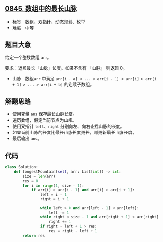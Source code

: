 ## [0845. 数组中的最长山脉](https://leetcode-cn.com/problems/longest-mountain-in-array/)

- 标签：数组、双指针、动态规划、枚举
- 难度：中等

## 题目大意

给定一个整数数组 `arr`。

要求：返回最长「山脉」长度。如果不含有 「山脉」 则返回 0。

- 山脉：数组`arr` 中满足 `arr[i - a] < ... < arr[i - 1] < arr[i] > arr[i + 1] > ... > arr[i + b]` 的连续子数组。

## 解题思路

- 使用变量 `ans` 保存最长山脉长度。
- 遍历数组，假定当前节点为山峰。
- 使用双指针 `left`、`right` 分别向左、向右查找山脉的长度。
- 如果当前山脉的长度比最长山脉长度更长，则更新最长山脉长度。
- 最后输出 `ans`。

## 代码

```Python
class Solution:
    def longestMountain(self, arr: List[int]) -> int:
        size = len(arr)
        res = 0
        for i in range(1, size - 1):
            if arr[i] > arr[i - 1] and arr[i] > arr[i + 1]:
                left = i - 1
                right = i + 1

                while left > 0 and arr[left - 1] < arr[left]:
                    left -= 1
                while right < size - 1 and arr[right + 1] < arr[right]:
                    right += 1
                if right - left + 1 > res:
                    res = right - left + 1
        return res
```

